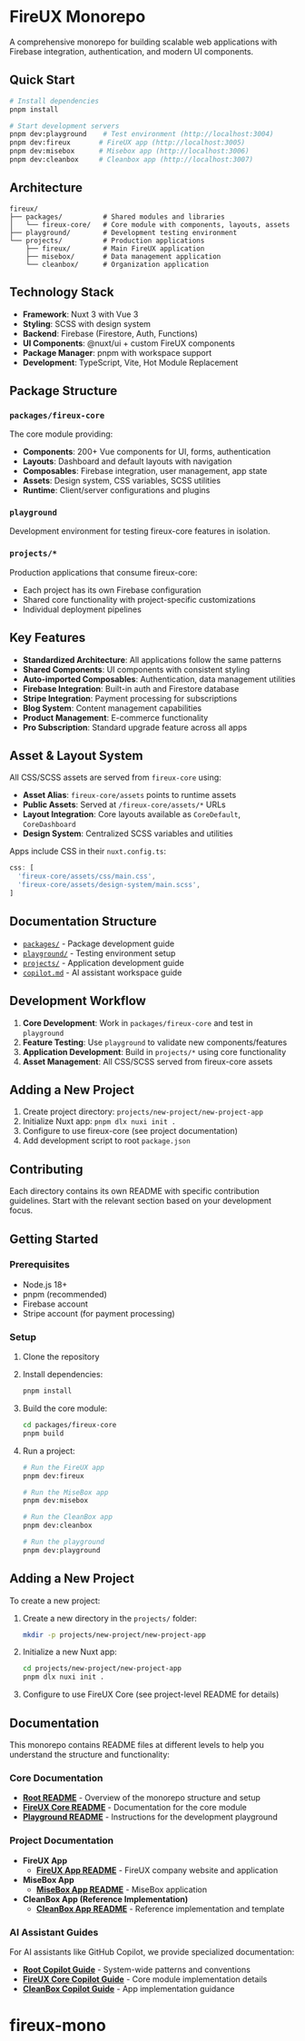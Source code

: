 # FireUX Monorepo

A comprehensive monorepo for building scalable web applications with Firebase integration, authentication, and modern UI components.

## Quick Start

```bash
# Install dependencies
pnpm install

# Start development servers
pnpm dev:playground    # Test environment (http://localhost:3004)
pnpm dev:fireux       # FireUX app (http://localhost:3005)
pnpm dev:misebox      # Misebox app (http://localhost:3006)
pnpm dev:cleanbox     # Cleanbox app (http://localhost:3007)
```

## Architecture

```
fireux/
├── packages/          # Shared modules and libraries
│   └── fireux-core/   # Core module with components, layouts, assets
├── playground/        # Development testing environment
└── projects/          # Production applications
    ├── fireux/        # Main FireUX application
    ├── misebox/       # Data management application
    └── cleanbox/      # Organization application
```

## Technology Stack

- **Framework**: Nuxt 3 with Vue 3
- **Styling**: SCSS with design system
- **Backend**: Firebase (Firestore, Auth, Functions)
- **UI Components**: @nuxt/ui + custom FireUX components
- **Package Manager**: pnpm with workspace support
- **Development**: TypeScript, Vite, Hot Module Replacement

## Package Structure

### `packages/fireux-core`

The core module providing:

- **Components**: 200+ Vue components for UI, forms, authentication
- **Layouts**: Dashboard and default layouts with navigation
- **Composables**: Firebase integration, user management, app state
- **Assets**: Design system, CSS variables, SCSS utilities
- **Runtime**: Client/server configurations and plugins

### `playground`

Development environment for testing fireux-core features in isolation.

### `projects/*`

Production applications that consume fireux-core:

- Each project has its own Firebase configuration
- Shared core functionality with project-specific customizations
- Individual deployment pipelines

## Key Features

- **Standardized Architecture**: All applications follow the same patterns
- **Shared Components**: UI components with consistent styling
- **Auto-imported Composables**: Authentication, data management utilities
- **Firebase Integration**: Built-in auth and Firestore database
- **Stripe Integration**: Payment processing for subscriptions
- **Blog System**: Content management capabilities
- **Product Management**: E-commerce functionality
- **Pro Subscription**: Standard upgrade feature across all apps

## Asset & Layout System

All CSS/SCSS assets are served from `fireux-core` using:

- **Asset Alias**: `fireux-core/assets` points to runtime assets
- **Public Assets**: Served at `/fireux-core/assets/*` URLs
- **Layout Integration**: Core layouts available as `CoreDefault`, `CoreDashboard`
- **Design System**: Centralized SCSS variables and utilities

Apps include CSS in their `nuxt.config.ts`:

```typescript
css: [
  'fireux-core/assets/css/main.css',
  'fireux-core/assets/design-system/main.scss',
]
```

## Documentation Structure

- [`packages/`](packages/README.md) - Package development guide
- [`playground/`](playground/README.md) - Testing environment setup
- [`projects/`](projects/README.md) - Application development guide
- [`copilot.md`](copilot.md) - AI assistant workspace guide

## Development Workflow

1. **Core Development**: Work in `packages/fireux-core` and test in `playground`
2. **Feature Testing**: Use `playground` to validate new components/features
3. **Application Development**: Build in `projects/*` using core functionality
4. **Asset Management**: All CSS/SCSS served from fireux-core assets

## Adding a New Project

1. Create project directory: `projects/new-project/new-project-app`
2. Initialize Nuxt app: `pnpm dlx nuxi init .`
3. Configure to use fireux-core (see project documentation)
4. Add development script to root `package.json`

## Contributing

Each directory contains its own README with specific contribution guidelines. Start with the relevant section based on your development focus.

## Getting Started

### Prerequisites

- Node.js 18+
- pnpm (recommended)
- Firebase account
- Stripe account (for payment processing)

### Setup

1. Clone the repository
2. Install dependencies:
   ```bash
   pnpm install
   ```
3. Build the core module:
   ```bash
   cd packages/fireux-core
   pnpm build
   ```
4. Run a project:

   ```bash
   # Run the FireUX app
   pnpm dev:fireux

   # Run the MiseBox app
   pnpm dev:misebox

   # Run the CleanBox app
   pnpm dev:cleanbox

   # Run the playground
   pnpm dev:playground
   ```

## Adding a New Project

To create a new project:

1. Create a new directory in the `projects/` folder:

   ```bash
   mkdir -p projects/new-project/new-project-app
   ```

2. Initialize a new Nuxt app:

   ```bash
   cd projects/new-project/new-project-app
   pnpm dlx nuxi init .
   ```

3. Configure to use FireUX Core (see project-level README for details)

## Documentation

This monorepo contains README files at different levels to help you understand the structure and functionality:

### Core Documentation

- **[Root README](/README.md)** - Overview of the monorepo structure and setup
- **[FireUX Core README](/packages/fireux-core/README.md)** - Documentation for the core module
- **[Playground README](/playground/README.md)** - Instructions for the development playground

### Project Documentation

- **FireUX App**
  - **[FireUX App README](/projects/fireux/fireux-app/README.md)** - FireUX company website and application
- **MiseBox App**
  - **[MiseBox App README](/projects/misebox/misebox-app/README.md)** - MiseBox application
- **CleanBox App (Reference Implementation)**
  - **[CleanBox App README](/projects/cleanbox/cleanbox-app/README.md)** - Reference implementation and template

### AI Assistant Guides

For AI assistants like GitHub Copilot, we provide specialized documentation:

- **[Root Copilot Guide](/copilot.md)** - System-wide patterns and conventions
- **[FireUX Core Copilot Guide](/packages/fireux-core/copilot.md)** - Core module implementation details
- **[CleanBox Copilot Guide](/projects/cleanbox/cleanbox-app/copilot.md)** - App implementation guidance

# fireux-mono

